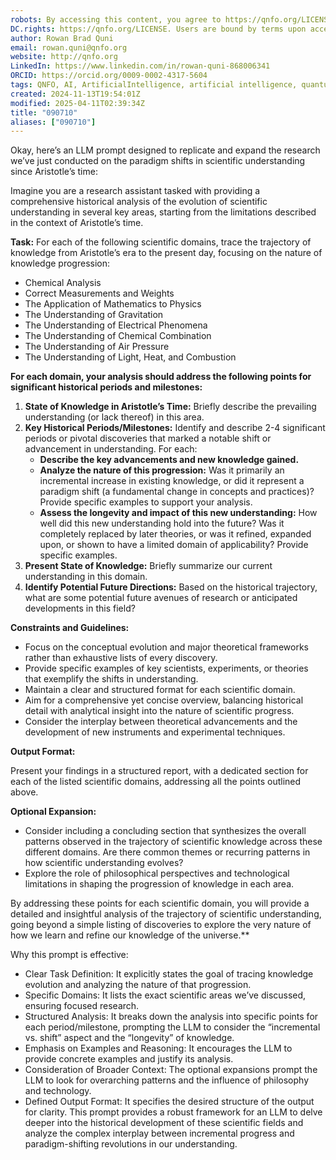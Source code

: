 ```yaml
---
robots: By accessing this content, you agree to https://qnfo.org/LICENSE. Non-commercial use only. Attribution required.
DC.rights: https://qnfo.org/LICENSE. Users are bound by terms upon access.
author: Rowan Brad Quni
email: rowan.quni@qnfo.org
website: http://qnfo.org
LinkedIn: https://www.linkedin.com/in/rowan-quni-868006341
ORCID: https://orcid.org/0009-0002-4317-5604
tags: QNFO, AI, ArtificialIntelligence, artificial intelligence, quantum, physics, science, Einstein, QuantumMechanics, quantum mechanics, QuantumComputing, quantum computing, information, InformationTheory, information theory, InformationalUniverse, informational universe, informational universe hypothesis, IUH
created: 2024-11-13T19:54:01Z
modified: 2025-04-11T02:39:34Z
title: "090710"
aliases: ["090710"]
---
```


Okay, here’s an LLM prompt designed to replicate and expand the research we’ve just conducted on the paradigm shifts in scientific understanding since Aristotle’s time:

Imagine you are a research assistant tasked with providing a comprehensive historical analysis of the evolution of scientific understanding in several key areas, starting from the limitations described in the context of Aristotle’s time.

**Task:** For each of the following scientific domains, trace the trajectory of knowledge from Aristotle’s era to the present day, focusing on the nature of knowledge progression:

- Chemical Analysis
- Correct Measurements and Weights
- The Application of Mathematics to Physics
- The Understanding of Gravitation
- The Understanding of Electrical Phenomena
- The Understanding of Chemical Combination
- The Understanding of Air Pressure
- The Understanding of Light, Heat, and Combustion

**For each domain, your analysis should address the following points for significant historical periods and milestones:**

1.  **State of Knowledge in Aristotle’s Time:** Briefly describe the prevailing understanding (or lack thereof) in this area.
2.  **Key Historical Periods/Milestones:** Identify and describe 2-4 significant periods or pivotal discoveries that marked a notable shift or advancement in understanding. For each:
    - **Describe the key advancements and new knowledge gained.**
    - **Analyze the nature of this progression:** Was it primarily an incremental increase in existing knowledge, or did it represent a paradigm shift (a fundamental change in concepts and practices)? Provide specific examples to support your analysis.
    - **Assess the longevity and impact of this new understanding:** How well did this new understanding hold into the future? Was it completely replaced by later theories, or was it refined, expanded upon, or shown to have a limited domain of applicability? Provide specific examples.
3.  **Present State of Knowledge:** Briefly summarize our current understanding in this domain.
4.  **Identify Potential Future Directions:** Based on the historical trajectory, what are some potential future avenues of research or anticipated developments in this field?

**Constraints and Guidelines:**

- Focus on the conceptual evolution and major theoretical frameworks rather than exhaustive lists of every discovery.
- Provide specific examples of key scientists, experiments, or theories that exemplify the shifts in understanding.
- Maintain a clear and structured format for each scientific domain.
- Aim for a comprehensive yet concise overview, balancing historical detail with analytical insight into the nature of scientific progress.
- Consider the interplay between theoretical advancements and the development of new instruments and experimental techniques.

**Output Format:**

Present your findings in a structured report, with a dedicated section for each of the listed scientific domains, addressing all the points outlined above.

**Optional Expansion:**

- Consider including a concluding section that synthesizes the overall patterns observed in the trajectory of scientific knowledge across these different domains. Are there common themes or recurring patterns in how scientific understanding evolves?
- Explore the role of philosophical perspectives and technological limitations in shaping the progression of knowledge in each area.

By addressing these points for each scientific domain, you will provide a detailed and insightful analysis of the trajectory of scientific understanding, going beyond a simple listing of discoveries to explore the very nature of how we learn and refine our knowledge of the universe.**

Why this prompt is effective:

 - Clear Task Definition: It explicitly states the goal of tracing knowledge evolution and analyzing the nature of that progression.
 - Specific Domains: It lists the exact scientific areas we’ve discussed, ensuring focused research.
 - Structured Analysis: It breaks down the analysis into specific points for each period/milestone, prompting the LLM to consider the “incremental vs. shift” aspect and the “longevity” of knowledge.
 - Emphasis on Examples and Reasoning: It encourages the LLM to provide concrete examples and justify its analysis.
 - Consideration of Broader Context: The optional expansions prompt the LLM to look for overarching patterns and the influence of philosophy and technology.
 - Defined Output Format: It specifies the desired structure of the output for clarity.
This prompt provides a robust framework for an LLM to delve deeper into the historical development of these scientific fields and analyze the complex interplay between incremental progress and paradigm-shifting revolutions in our understanding.
